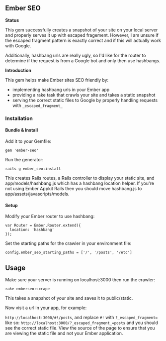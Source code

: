 ## Ember SEO

**Status**

This gem successfully creates a snapshot of your site on your local server and properly serves it up with escaped fragement. However, I am unsure if the escaped fragment pattern is exactly correct and if this will actually work with Google.

Additionally, hashbang urls are really ugly, so I'd like for the router to determine if the request is from a Google bot and only then use hashbangs.


**Introduction**

This gem helps make Ember sites SEO friendly by:

* implementing hashbang urls in your Ember app
* providing a rake task that crawls your site and takes a static snapshot
* serving the correct static files to Google by properly handling requests with `_escaped_fragment_`

### Installation

#### Bundle & Install

Add it to your Gemfile:

`gem 'ember-seo'`

Run the generator:

`rails g ember_seo:install`

This creates Rails routes, a Rails controller to display your static site, and app/models/hashbang.js which has a hashbang location helper. If you're not using Ember Appkit Rails then you should move hashbang.js to app/assets/javascripts/models.


#### Setup

Modify your Ember router to use hashbang:

```
var Router = Ember.Router.extend({
  location: 'hashbang'
});
```

Set the starting paths for the crawler in your environment file:

```
config.ember_seo_starting_paths = ['/', '/posts', '/etc']
```

## Usage

Make sure your server is running on localhost:3000 then run the crawler:

```
rake emberseo:scrape
```

This takes a snapshot of your site and saves it to public/static.

Now visit a url in your app, for example:

`http://localhost:3000/#!/posts`, and replace `#!` with `?_escaped_fragment=` like so:
`http://localhost:3000/?_escaped_fragment_=posts` and you should see the correct static file. View
the source of the page to ensure that you are viewing the static file and not your Ember
application.
